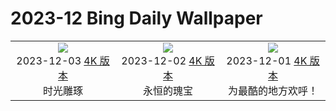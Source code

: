 # 2023-12 Bing Daily Wallpaper

|      |      |      |
|:----:|:----:|:----:|
| ![](https://cn.bing.com/th?id=OHR.VermilionCliffs_ZH-CN3945784250_UHD.jpg&rf=LaDigue_UHD.jpg&pid=hp&w=480&h=270&rs=1&c=4)<br> 2023-12-03 [4K 版本](https://cn.bing.com/th?id=OHR.VermilionCliffs_ZH-CN3945784250_UHD.jpg&rf=LaDigue_UHD.jpg&pid=hp&w=3840&h=2160&rs=1&c=4) <br> 时光雕琢| ![](https://cn.bing.com/th?id=OHR.GwaliorFortMP_ZH-CN3300432281_UHD.jpg&rf=LaDigue_UHD.jpg&pid=hp&w=480&h=270&rs=1&c=4)<br> 2023-12-02 [4K 版本](https://cn.bing.com/th?id=OHR.GwaliorFortMP_ZH-CN3300432281_UHD.jpg&rf=LaDigue_UHD.jpg&pid=hp&w=3840&h=2160&rs=1&c=4) <br> 永恒的瑰宝| ![](https://cn.bing.com/th?id=OHR.IcebergAntarctica_ZH-CN2053356825_UHD.jpg&rf=LaDigue_UHD.jpg&pid=hp&w=480&h=270&rs=1&c=4)<br> 2023-12-01 [4K 版本](https://cn.bing.com/th?id=OHR.IcebergAntarctica_ZH-CN2053356825_UHD.jpg&rf=LaDigue_UHD.jpg&pid=hp&w=3840&h=2160&rs=1&c=4) <br> 为最酷的地方欢呼！ |
